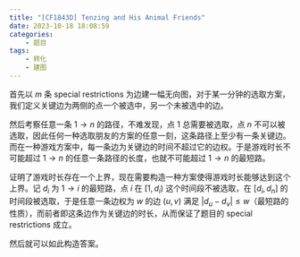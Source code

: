 ```yaml
---
title: "[CF1843D] Tenzing and His Animal Friends"
date: 2023-10-18 18:08:59
categories:
    - 题目
tags:
    - 转化
    - 建图
---
```


首先以 $m$ 条 special restrictions 为边建一幅无向图，对于某一分钟的选取方案，我们定义关键边为两侧的点一个被选中，另一个未被选中的边。

然后考察任意一条 $1\to n$ 的路径，不难发现，点 $1$ 总需要被选取，点 $n$ 不可以被选取，因此任何一种选取朋友的方案的任意一刻，这条路径上至少有一条关键边。而在一种游戏方案中，每一条边为关键边的时间不超过它的边权。于是游戏时长不可能超过 $1\to n$ 的任意一条路径的长度，也就不可能超过 $1\to n$ 的最短路。

证明了游戏时长存在一个上界，现在需要构造一种方案使得游戏时长能够达到这个上界。记 $d_i$ 为 $1\to i$ 的最短路，点 $i$ 在 $[1,d_i)$ 这个时间段不被选取，在 $[d_i,d_n]$ 的时间段被选取，于是任意一条边权为 $w$ 的边 $(u,v)$ 满足 $|d_u-d_v|\le w$（最短路的性质），而前者即这条边作为关键边的时长，从而保证了题目的 special restrictions 成立。

然后就可以如此构造答案。
